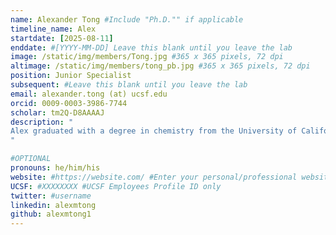 ```yaml
---
name: Alexander Tong #Include "Ph.D."" if applicable
timeline_name: Alex
startdate: [2025-08-11]
enddate: #[YYYY-MM-DD] Leave this blank until you leave the lab
image: /static/img/members/Tong.jpg #365 x 365 pixels, 72 dpi
altimage: /static/img/members/tong_pb.jpg #365 x 365 pixels, 72 dpi
position: Junior Specialist
subsequent: #Leave this blank until you leave the lab
email: alexander.tong (at) ucsf.edu
orcid: 0009-0003-3986-7744
scholar: tm2Q-D8AAAAJ
description: "
Alex graduated with a degree in chemistry from the University of California, Berkeley, where he worked on structural genomic and structurally informed phylogenetic analyses of CRISPR-Cas systems with Dr. Jennifer Doudna. In the Fraser lab, Alex will use X-rays to study and predict interactions between small molecule drugs and metabolic anti-targets as part of the AVOID-OME project of the OpenADMET Consortium. Outside of the lab, he enjoys playing volleyball, rock climbing, and snacking.
"

#OPTIONAL
pronouns: he/him/his
website: #https://website.com/ #Enter your personal/professional website
UCSF: #XXXXXXXX #UCSF Employees Profile ID only
twitter: #username
linkedin: alexmtong
github: alexmtong1
---
```

